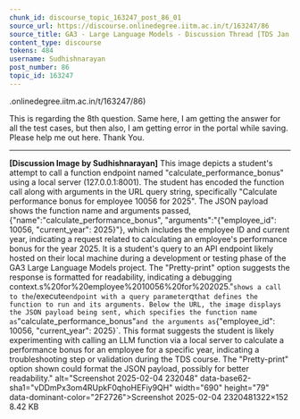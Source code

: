 ```yaml
---
chunk_id: discourse_topic_163247_post_86_01
source_url: https://discourse.onlinedegree.iitm.ac.in/t/163247/86
source_title: GA3 - Large Language Models - Discussion Thread [TDS Jan 2025]
content_type: discourse
tokens: 484
username: Sudhishnarayan
post_number: 86
topic_id: 163247
---
```


.onlinedegree.iitm.ac.in/t/163247/86)

This is regarding the 8th question. Same here, I am getting the answer for all the test cases, but then also, I am getting error in the portal while saving. Please help me out here. Thank You.

---

**[Discussion Image by Sudhishnarayan]** This image depicts a student's attempt to call a function endpoint named "calculate_performance_bonus" using a local server (127.0.0.1:8001). The student has encoded the function call along with arguments in the URL query string, specifically "Calculate performance bonus for employee 10056 for 2025". The JSON payload shows the function name and arguments passed, {"name":"calculate_performance_bonus", "arguments":"{\"employee_id\": 10056, \"current_year\": 2025}"}, which includes the employee ID and current year, indicating a request related to calculating an employee's performance bonus for the year 2025. It is a student's query to an API endpoint likely hosted on their local machine during a development or testing phase of the GA3 Large Language Models project. The "Pretty-print" option suggests the response is formatted for readability, indicating a debugging context.s%20for%20employee%2010056%20for%202025."` shows a call to the `/execute` endpoint with a query parameter `q` that defines the function to run and its arguments. Below the URL, the image displays the JSON payload being sent, which specifies the function name as `"calculate_performance_bonus"` and the arguments as `{"employee_id": 10056, "current_year": 2025}`. This format suggests the student is likely experimenting with calling an LLM function via a local server to calculate a performance bonus for an employee for a specific year, indicating a troubleshooting step or validation during the TDS course. The "Pretty-print" option shown could format the JSON payload, possibly for better readability." alt="Screenshot 2025-02-04 232048" data-base62-sha1="vDDmPx3om4RUpkF0qhoHEFiy9QH" width="690" height="79" data-dominant-color="2F2726">Screenshot 2025-02-04 2320481322×152 8.42 KB
